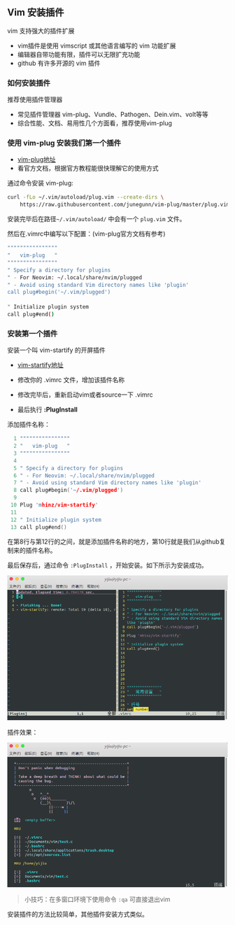 ## Vim 安装插件

vim 支持强大的插件扩展

- vim插件是使用 vimscript 或其他语言编写的 vim 功能扩展
- 编辑器自带功能有限，插件可以无限扩充功能
- github 有许多开源的 vim 插件

### 如何安装插件

推荐使用插件管理器

- 常见插件管理器 vim-plug、Vundle、Pathogen、Dein.vim、volt等等
- 综合性能、文档、易用性几个方面看，推荐使用vim-plug



### 使用 vim-plug 安装我们第一个插件

- [vim-plug地址](https://github.com/junegunn/vim-plug)
- 看官方文档，根据官方教程能很快理解它的使用方式

通过命令安装 vim-plug:

```bash
curl -fLo ~/.vim/autoload/plug.vim --create-dirs \
    https://raw.githubusercontent.com/junegunn/vim-plug/master/plug.vim
```

安装完毕后在路径`~/.vim/autoload/` 中会有一个 `plug.vim` 文件。

然后在.vimrc中编写以下配置：(vim-plug官方文档有参考)

```bash
""""""""""""""""
"   vim-plug   "
""""""""""""""""
" Specify a directory for plugins
" - For Neovim: ~/.local/share/nvim/plugged
" - Avoid using standard Vim directory names like 'plugin'
call plug#begin('~/.vim/plugged')

" Initialize plugin system
call plug#end()

```



### 安装第一个插件

安装一个叫 vim-startify 的开屏插件

- [vim-startify地址](https://github.com/mhinz/vim-startify)

- 修改你的 .vimrc 文件，增加该插件名称
- 修改完毕后，重新启动vim或者source一下 .vimrc 
- 最后执行 **:PlugInstall**

添加插件名称：

```c
  1 """"""""""""""""
  2 "   vim-plug   "
  3 """"""""""""""""
  4 
  5 " Specify a directory for plugins
  6 " - For Neovim: ~/.local/share/nvim/plugged
  7 " - Avoid using standard Vim directory names like 'plugin'
  8 call plug#begin('~/.vim/plugged')
  9 
 10 Plug 'mhinz/vim-startify'
 11 
 12 " Initialize plugin system
 13 call plug#end()
```

在第8行与第12行的之间，就是添加插件名称的地方，第10行就是我们从github复制来的插件名称。

最后保存后，通过命令 `:PlugInstall` ，开始安装。如下所示为安装成功。

![安装成功](https://github.com/xiejicheng/vim/blob/master/img/vim-plug安装.png)

插件效果：

![效果图](https://github.com/xiejicheng/vim/blob/master/img/vim-startify效果图.png)

> 小技巧：在多窗口环境下使用命令 `:qa` 可直接退出vim

安装插件的方法比较简单，其他插件安装方式类似。


